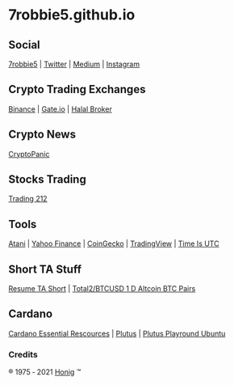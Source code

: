 # 7robbie5.github.io
## Social
[7robbie5](https://7robbie5.github.io)&nbsp;&#124;&nbsp;[Twitter](https://twitter.com/robhonig)&nbsp;&#124;&nbsp;[Medium](https://medium.com/@honig.1975)&nbsp;&#124;&nbsp;[Instagram](https://www.instagram.com/robbiehonig/)
## Crypto Trading Exchanges
[Binance](https://www.binance.com/en/register?ref=V8W85JLB)&nbsp;&#124;&nbsp;[Gate.io](https://www.gate.io/ref/3212385)&nbsp;&#124;&nbsp;[Halal Broker](http://halal.broker)
## Crypto News
[CryptoPanic](https://cryptopanic.com/)
## Stocks Trading
[Trading 212](https://www.trading212.com/invite/Fg7r2Elz)
## Tools
[Atani](https://atani.com/)&nbsp;&#124;&nbsp;[Yahoo Finance](https://finance.yahoo.com/)&nbsp;&#124;&nbsp;[CoinGecko](https://www.coingecko.com/en)&nbsp;&#124;&nbsp;[TradingView](https://www.tradingview.com/gopro/?share_your_love=electricalBear53304)&nbsp;&#124;&nbsp;[Time Is UTC](https://time.is/UTC)
## Short TA Stuff
[Resume TA Short](https://github.com/7robbie5/ro.b/blob/master/Resume_TA_Short_03052021.pdf)&nbsp;&#124;&nbsp;[Total2/BTCUSD 1 D Altcoin BTC Pairs](https://www.tradingview.com/chart/TOTAL2/hukeRsYK-TOTAL2-BTCUSD-1-D-Altcoin-BTC-Pairs/)
## Cardano
[Cardano Essential Rescources](https://github.com/input-output-hk/essential-cardano)&nbsp;&#124;&nbsp;[Plutus](https://github.com/input-output-hk/plutus)&nbsp;&#124;&nbsp;[Plutus Playround Ubuntu](https://docs.plutus-community.com/docs/setup/Ubuntu.html)
### Credits
&reg;&nbsp;1975&nbsp;&#8208;&nbsp;2021&nbsp;[Honig](http://www.robhonig.com)&nbsp;&trade;
